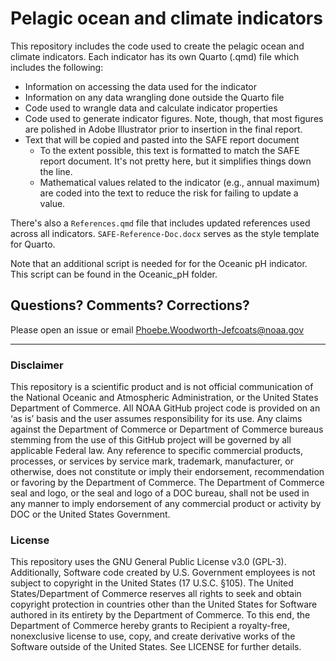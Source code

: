 # Pelagic ocean and climate indicators
This repository includes the code used to create the pelagic ocean and
climate indicators. Each indicator has its own Quarto (.qmd) file which
includes the following:

- Information on accessing the data used for the indicator
- Information on any data wrangling done outside the Quarto file
- Code used to wrangle data and calculate indicator properties
- Code used to generate indicator figures.  Note, though, that most
figures are polished in Adobe Illustrator prior to insertion in the
final report.
- Text that will be copied and pasted into the SAFE report document
  - To the extent possible, this text is formatted to match the SAFE report 
  document.  It's not pretty here, but it simplifies things down the line.
  - Mathematical values related to the indicator (e.g., annual maximum) are
  coded into the text to reduce the risk for failing to update a value.

There's also a `References.qmd` file that includes updated references used 
across all indicators.  `SAFE-Reference-Doc.docx` serves as the style 
template for Quarto.

Note that an additional script is needed for for the Oceanic pH indicator.
This script can be found in the Oceanic_pH folder.

## Questions?  Comments?  Corrections?
Please open an issue or email Phoebe.Woodworth-Jefcoats@noaa.gov

---

### Disclaimer
This repository is a scientific product and is not official communication 
of the National Oceanic and Atmospheric Administration, or the United 
States Department of Commerce. All NOAA GitHub project code is provided on 
an ‘as is’ basis and the user assumes responsibility for its use. Any 
claims against the Department of Commerce or Department of Commerce bureaus 
stemming from the use of this GitHub project will be governed by all 
applicable Federal law. Any reference to specific commercial products, 
processes, or services by service mark, trademark, manufacturer, or otherwise, 
does not constitute or imply their endorsement, recommendation or favoring by 
the Department of Commerce. The Department of Commerce seal and logo, or the 
seal and logo of a DOC bureau, shall not be used in any manner to imply 
endorsement of any commercial product or activity by DOC or the United 
States Government.

### License
This repository uses the GNU General Public License v3.0 (GPL-3).
Additionally, Software code created by U.S. Government employees 
is not subject to copyright in the United States (17 U.S.C. §105). 
The United States/Department of Commerce reserves all rights to 
seek and obtain copyright protection in countries other than the 
United States for Software authored in its entirety by the Department 
of Commerce. To this end, the Department of Commerce hereby grants 
to Recipient a royalty-free, nonexclusive license to use, copy, and 
create derivative works of the Software outside of the United States.
See LICENSE for further details.
